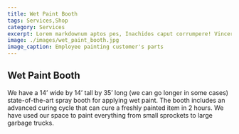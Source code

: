 ```yaml
---
title: Wet Paint Booth
tags: Services,Shop
category: Services
excerpt: Lorem markdownum aptos pes, Inachidos caput corrumpere! Vincere ferocia arva.
image: ./images/wet_paint_booth.jpg
image_caption: Employee painting customer's parts
---
```


## Wet Paint Booth

We have a 14’ wide by 14’ tall by 35’ long (we can go longer in some cases) state-of-the-art spray booth for applying wet paint. The booth includes an advanced curing cycle that can cure a freshly painted item in 2 hours. We have used our space to paint everything from small sprockets to large garbage trucks.